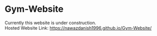 # Gym-Website

Currently this website is under construction.
<br>
Hosted Website Link: https://nawazdanish1996.github.io/Gym-Website/
